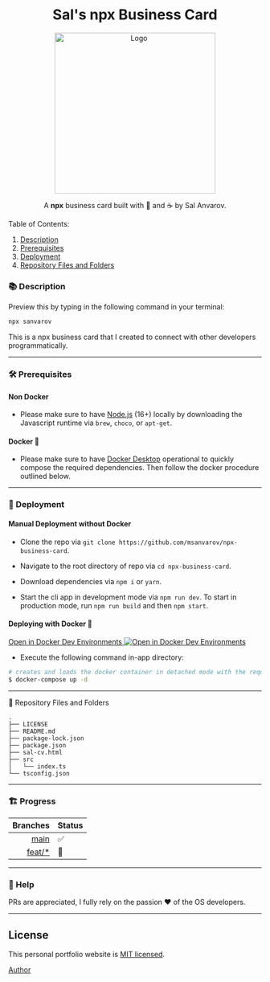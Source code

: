 <h1 align="center">Sal's npx Business Card</h1>

<p align="center">
  <a href="https://sal-anvarov.com/" target="blank"><img src="https://www.sal-anvarov.com/assets/logo/logo-lg.png" width="320" alt="Logo" /></a>
</p>

<p align="center">A <b>npx</b> business card built with 💙 and ☕ by Sal Anvarov.
</p>

Table of Contents:

1. [Description](#-description)
2. [Prerequisites](#%EF%B8%8F-prerequisites)
3. [Deployment](#-deployment)
4. [Repository Files and Folders](#-repository-files-and-folders)

### 📚 Description

Preview this by typing in the following command in your terminal:

```bash
npx sanvarov
```

This is a npx business card that I created to connect with other developers programmatically.

---

### 🛠️ Prerequisites

#### Non Docker

- Please make sure to have [Node.js](https://nodejs.org/en/download/) (16+) locally by downloading the Javascript runtime via `brew`, `choco`, or `apt-get`.

#### Docker 🐳

- Please make sure to have [Docker Desktop](https://www.docker.com/products/docker-desktop/) operational to quickly compose the required dependencies. Then follow the docker procedure outlined below.

---

### 🚀 Deployment

#### Manual Deployment without Docker

- Clone the repo via `git clone https://github.com/msanvarov/npx-business-card`.

- Navigate to the root directory of repo via `cd npx-business-card`.

- Download dependencies via `npm i` or `yarn`.

- Start the cli app in development mode via `npm run dev`. To start in production mode, run `npm run build` and then `npm start`.

#### Deploying with Docker 🐳

[Open in Docker Dev Environments <img src="https://raw.githubusercontent.com/msanvarov/personal-portfolio/master/assets/open-link.svg" alt="Open in Docker Dev Environments" align="top"/>](https://open.docker.com/dashboard/dev-envs?url=https://github.com/msanvarov/npx-business-card)

- Execute the following command in-app directory:

```bash
# creates and loads the docker container in detached mode with the required configuration
$ docker-compose up -d
```

---

📁 Repository Files and Folders

```text
.
├── LICENSE
├── README.md
├── package-lock.json
├── package.json
├── sal-cv.html
├── src
│   └── index.ts
└── tsconfig.json
```

---

### 🏗️ Progress

|                                                           Branches | Status |
| -----------------------------------------------------------------: | :----- |
|             [main](https://github.com/msanvarov/npx-business-card) | ✅     |
| [feat/\*](https://github.com/msanvarov/npx-business-card/branches) | 🚧     |

---

### 👥 Help

PRs are appreciated, I fully rely on the passion ❤️ of the OS developers.

---

## License

This personal portfolio website is [MIT licensed](LICENSE).

[Author](https://www.sal-anvarov.com)
